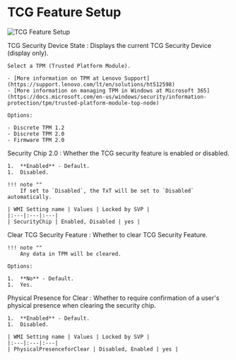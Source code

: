 # TCG Feature Setup

![TCG Feature Setup](https://cdrt.github.io/mk_docs/ref/bios/settings/thinkcentre/img/tc_tcg_feature_setup.PNG)

TCG Security Device State
:  Displays the current TCG Security Device (display only).

    Select a TPM (Trusted Platform Module).

    - [More information on TPM at Lenovo Support](https://support.lenovo.com/lt/en/solutions/ht512598)
    - [More information on managing TPM in Windows at Microsoft 365](https://docs.microsoft.com/en-us/windows/security/information-protection/tpm/trusted-platform-module-top-node)

    Options:

    - Discrete TPM 1.2
    - Discrete TPM 2.0
    - Firmware TPM 2.0

Security Chip 2.0
:  Whether the TCG security feature is enabled or disabled.

    1.  **Enabled** - Default.
    1.  Disabled.

    !!! note ""
        If set to `Disabled`, the TxT will be set to `Disabled` automatically.

    | WMI Setting name | Values | Locked by SVP |
    |:---|:---|:---|
    | SecurityChip | Enabled, Disabled | yes |

Clear TCG Security Feature
:  Whether to clear TCG Security Feature.

    !!! note ""
        Any data in TPM will be cleared.

    Options:

    1.  **No** - Default.
    1.  Yes.

Physical Presence for Clear
:  Whether to require confirmation of a user's physical presence when clearing the security chip.

    1.  **Enabled** - Default.
    1.  Disabled.

    | WMI Setting name | Values | Locked by SVP |
    |:---|:---|:---|
    | PhysicalPresenceforClear | Disabled, Enabled | yes |
